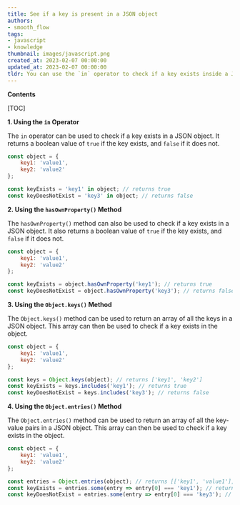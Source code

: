 ```yaml
---
title: See if a key is present in a JSON object
authors:
- smooth_flow
tags:
- javascript
- knowledge
thumbnail: images/javascript.png
created_at: 2023-02-07 00:00:00
updated_at: 2023-02-07 00:00:00
tldr: You can use the `in` operator to check if a key exists inside a JSON object in Javascript.
---
```


**Contents**

[TOC]

**1. Using the `in` Operator**

The `in` operator can be used to check if a key exists in a JSON object. It returns a boolean value of `true` if the key exists, and `false` if it does not.

```javascript
const object = {
    key1: 'value1',
    key2: 'value2'
};

const keyExists = 'key1' in object; // returns true
const keyDoesNotExist = 'key3' in object; // returns false
```

**2. Using the `hasOwnProperty()` Method**

The `hasOwnProperty()` method can also be used to check if a key exists in a JSON object. It also returns a boolean value of `true` if the key exists, and `false` if it does not.

```javascript
const object = {
    key1: 'value1',
    key2: 'value2'
};

const keyExists = object.hasOwnProperty('key1'); // returns true
const keyDoesNotExist = object.hasOwnProperty('key3'); // returns false
```

**3. Using the `Object.keys()` Method**

The `Object.keys()` method can be used to return an array of all the keys in a JSON object. This array can then be used to check if a key exists in the object.

```javascript
const object = {
    key1: 'value1',
    key2: 'value2'
};

const keys = Object.keys(object); // returns ['key1', 'key2']
const keyExists = keys.includes('key1'); // returns true
const keyDoesNotExist = keys.includes('key3'); // returns false
```

**4. Using the `Object.entries()` Method**

The `Object.entries()` method can be used to return an array of all the key-value pairs in a JSON object. This array can then be used to check if a key exists in the object.

```javascript
const object = {
    key1: 'value1',
    key2: 'value2'
};

const entries = Object.entries(object); // returns [['key1', 'value1'], ['key2', 'value2']]
const keyExists = entries.some(entry => entry[0] === 'key1'); // returns true
const keyDoesNotExist = entries.some(entry => entry[0] === 'key3'); // returns false
```
